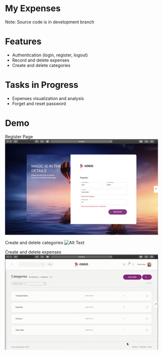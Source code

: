 # My Expenses
Note: Source code is in development branch

# Features
* Authentication (login, register, logout)
* Record and delete expenses
* Create and delete categories

# Tasks in Progress
* Expenses visualization and analysis
* Forget and reset password

# Demo
Register Page
![Alt Text](https://github.com/HanziJiang/My-Expenses/blob/master/demo/auth.png)

Create and delete categories
![Alt Text](https://github.com/HanziJiang/My-Expenses/blob/master/demo/category.gif)

Create and delete expenses
![Alt Text](https://github.com/HanziJiang/My-Expenses/blob/master/demo/expense.gif)


